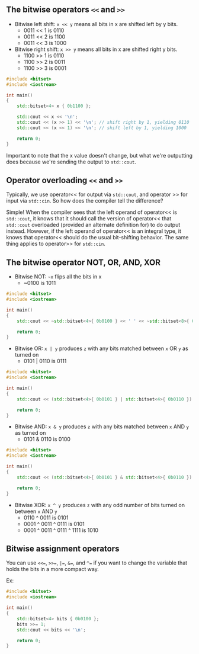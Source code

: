 ## The bitwise operators `<<` and `>>`

- Bitwise left shift: `x << y` means all bits in x are shifted left by y bits.
    - 0011 << 1 is 0110
    - 0011 << 2 is 1100
    - 0011 << 3 is 1000
- Bitwise right shift: `x >> y` means all bits in x are shifted right y bits.
    - 1100 >> 1 is 0110
    - 1100 >> 2 is 0011
    - 1100 >> 3 is 0001
```cpp
#include <bitset>
#include <iostream>

int main()
{
    std::bitset<4> x { 0b1100 };

    std::cout << x << '\n';
    std::cout << (x >> 1) << '\n'; // shift right by 1, yielding 0110
    std::cout << (x << 1) << '\n'; // shift left by 1, yielding 1000

    return 0;
}
```
Important to note that the x value doesn't change, but what we're outputting does because we're sending the output to `std::cout`.

## Operator overloading `<<` and `>>`

Typically, we use operator<< for output via `std::cout`, and operator >> for input via `std::cin`. So how does the compiler tell the difference?

Simple! When the compiler sees that the left operand of operator<< is `std::cout`, it knows that it should call the version of operator<< that `std::cout` overloaded (provided an alternate definition for) to do output instead. However, if the left operand of operator<< is an integral type, it knows that operator<< should do the usual bit-shifting behavior. The same thing applies to operator>> for `std::cin`.

## The bitwise operator NOT, OR, AND, XOR

- Bitwise NOT: `~x` flips all the bits in x
    - ~0100 is 1011
```cpp
#include <bitset>
#include <iostream>

int main()
{
	std::cout << ~std::bitset<4>{ 0b0100 } << ' ' << ~std::bitset<8>{ 0b0100 } << '\n';

	return 0;
}
```

- Bitwise OR: `x | y` produces `z` with any bits matched between `x` OR `y` as turned on
    - 0101 | 0110 is 0111
```cpp
#include <bitset>
#include <iostream>

int main()
{
	std::cout << (std::bitset<4>{ 0b0101 } | std::bitset<4>{ 0b0110 }) << '\n';

	return 0;
}
```

- Bitwise AND: `x & y` produces `z` with any bits matched between `x` AND `y` as turned on
    - 0101 & 0110 is 0100
```cpp
#include <bitset>
#include <iostream>

int main()
{
	std::cout << (std::bitset<4>{ 0b0101 } & std::bitset<4>{ 0b0110 }) << '\n';

	return 0;
}
```

- Bitwise XOR: `x ^ y` produces `z` with any odd number of bits turned on between `x` AND `y`
    - 0110 ^ 0011 is 0101
    - 0001 ^ 0011 ^ 0111 is 0101
    - 0001 ^ 0011 ^ 0111 ^ 1111 is 1010

## Bitwise assignment operators

You can use `<<=`, `>>=`, `|=`, `&=`, and `^=` if you want to change the variable that holds the bits in a more compact way.

Ex:
```cpp
#include <bitset>
#include <iostream>

int main()
{
    std::bitset<4> bits { 0b0100 };
    bits >>= 1;
    std::cout << bits << '\n';

    return 0;
}
```


